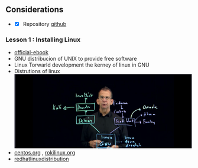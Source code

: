 ## Considerations
- - [x] Repository [github](https://github.com/soft-sec-dev/linux)
### Lesson 1 : Installing Linux
- [official-ebook](https://learning.oreilly.com/videos/-/9780137929313/)
- GNU distribucion of UNIX to provide free software
- Linux Torwarld development the kerney of linux in GNU
- Distrutions of linux
![Distribution of linux](img/Screenshot%20from%202023-05-28%2007-14-25.png)
- [centos.org](https://centos.org/) , [rokilinux.org](https://rockylinux.org/)
- [redhatlinuxdistribution](https://developers.redhat.com/products/rhel/overview)
